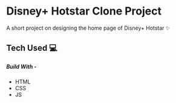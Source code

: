 # Disney+ Hotstar Clone Project
A short project on designing the home page of Disney+ Hotstar :sparkles:


## Tech Used :computer:

##### Build With - 
* HTML
* CSS
* JS


